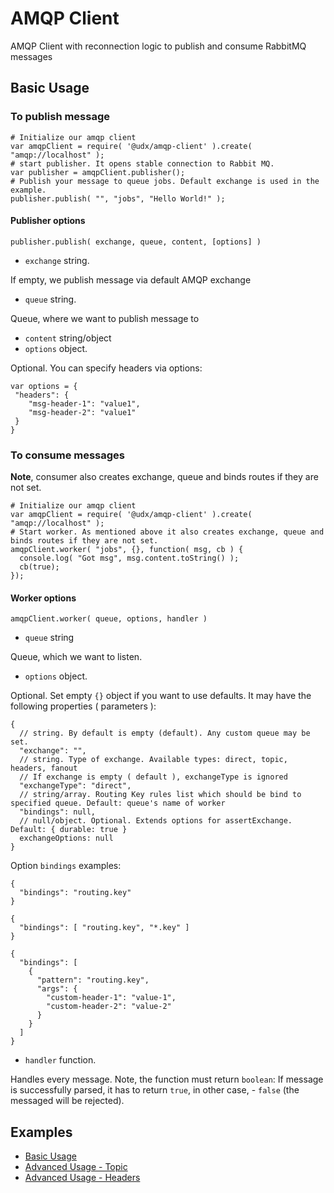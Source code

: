 # AMQP Client

AMQP Client with reconnection logic to publish and consume RabbitMQ messages 

## Basic Usage

### To publish message

```
# Initialize our amqp client
var amqpClient = require( '@udx/amqp-client' ).create( "amqp://localhost" );
# start publisher. It opens stable connection to Rabbit MQ.
var publisher = amqpClient.publisher();
# Publish your message to queue jobs. Default exchange is used in the example.
publisher.publish( "", "jobs", "Hello World!" );
```

#### Publisher options

```
publisher.publish( exchange, queue, content, [options] )
```

* `exchange` string. 

If empty, we publish message via default AMQP exchange

* `queue` string. 

Queue, where we want to publish message to

* `content` string/object
* `options` object. 

Optional. You can specify headers via options:

```
var options = {
 "headers": {
    "msg-header-1": "value1",
    "msg-header-2": "value1"
 }
}
```


### To consume messages

**Note**, consumer also creates exchange, queue and binds routes if they are not set.

```
# Initialize our amqp client
var amqpClient = require( '@udx/amqp-client' ).create( "amqp://localhost" );
# Start worker. As mentioned above it also creates exchange, queue and binds routes if they are not set.
amqpClient.worker( "jobs", {}, function( msg, cb ) {
  console.log( "Got msg", msg.content.toString() );
  cb(true);
});
```

#### Worker options

```
amqpClient.worker( queue, options, handler )
```

* `queue` string

Queue, which we want to listen.

* `options` object. 

Optional. Set empty `{}` object if you want to use defaults. 
It may have the following properties ( parameters ):

```
{
  // string. By default is empty (default). Any custom queue may be set.
  "exchange": "", 
  // string. Type of exchange. Available types: direct, topic, headers, fanout
  // If exchange is empty ( default ), exchangeType is ignored
  "exchangeType": "direct", 
  // string/array. Routing Key rules list which should be bind to specified queue. Default: queue's name of worker
  "bindings": null,
  // null/object. Optional. Extends options for assertExchange. Default: { durable: true }
  exchangeOptions: null
}
```

Option `bindings` examples:

```
{
  "bindings": "routing.key"
}
```

```
{
  "bindings": [ "routing.key", "*.key" ]
}
```

```
{
  "bindings": [
    {
      "pattern": "routing.key",
      "args": {
        "custom-header-1": "value-1",
        "custom-header-2": "value-2"
      }
    }
  ]
}
```

* `handler` function.

Handles every message. 
Note, the function must return `boolean`:
If message is successfully parsed, it has to return `true`, in other case, - `false` (the messaged will be rejected).

## Examples

* [Basic Usage](../master/examples/basic-usage.js)
* [Advanced Usage - Topic](../master/examples/advanced-usage-topic.js)
* [Advanced Usage - Headers](../master/examples/advanced-usage-headers.js)
